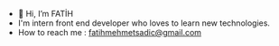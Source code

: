 - 👋 Hi, I’m FATİH
-  I'm intern front end developer who loves to learn new technologies.
-  How to reach me : fatihmehmetsadic@gmail.com
